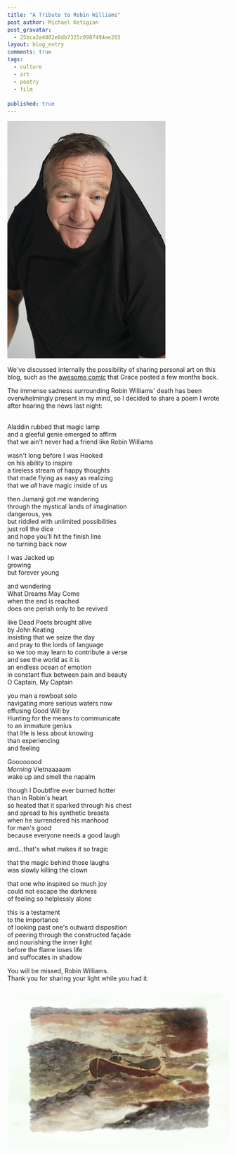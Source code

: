 ```yaml
---
title: "A Tribute to Robin Williams"
post_author: Michael Ketigian
post_gravatar: 
  - 25bca2a4802e8db7325c0907494ae203
layout: blog_entry
comments: true
tags: 
  - culture
  - art
  - poetry
  - film
    
published: true
---
```

![Alt text](/blog/assets/img/robin/robin.jpg)

We've discussed internally the possibility of sharing personal art on this blog, such as the [awesome comic](http://www.thehackerati.com/blog/2014/05/20/hackerati-comics.html) that Grace posted a few months back. 

The immense sadness surrounding Robin Williams' death has been overwhelmingly present in my mind, so I decided to share a poem I wrote after hearing the news last night:
<br><br>

Aladdin rubbed that magic lamp<br>
and a gleeful genie emerged to affirm<br>
that we ain't never had a friend like Robin Williams

wasn't long before I was Hooked<br>
on his ability to inspire<br>
a tireless stream of happy thoughts<br>
that made flying as easy as realizing<br>
that we _all_ have magic inside of us<br>

then Jumanji got me wandering<br>
through the mystical lands of imagination<br>
dangerous, yes<br>
but riddled with unlimited possibilities<br>
just roll the dice<br>
and hope you'll hit the finish line<br>
no turning back now<br>

I was Jacked up<br>
growing<br>
but forever young<br>

and wondering<br>
What Dreams May Come<br>
when the end is reached<br>
does one perish only to be revived<br>

like Dead Poets brought alive<br>
by John Keating<br>
insisting that we seize the day<br>
and pray to the lords of language<br>
so we too may learn to contribute a verse<br>
and see the world as it is<br>
an endless ocean of emotion<br>
in constant flux between pain and beauty<br>
O Captain, My Captain<br>

you man a rowboat solo<br>
navigating more serious waters now<br>
effusing Good Will by<br>
Hunting for the means to communicate<br>
to an immature genius<br>
that life is less about knowing<br>
than experiencing<br>
and feeling<br>

Goooooood<br> 
_Morning_ Vietnaaaaam<br>
wake up and smell the napalm

though I Doubtfire ever burned hotter<br>
than in Robin's heart<br>
so heated that it sparked through his chest<br>
and spread to his synthetic breasts<br>
when he surrendered his manhood<br>
for man's good<br>
because everyone needs a good laugh

and...that's what makes it so tragic

that the magic behind those laughs<br>
was slowly killing the clown<br>

that one who inspired so much joy<br>
could not escape the darkness<br>
of feeling so helplessly alone<br>

this is a testament<br>
to the importance<br>
of looking past one's outward disposition<br>
of peering through the constructed façade<br>
and nourishing the inner light<br>
before the flame loses life<br>
and suffocates in shadow<br>

You will be missed, Robin Williams. <br>
Thank you for sharing your light while you had it.


![Alt text](/blog/assets/img/robin/painting.png)